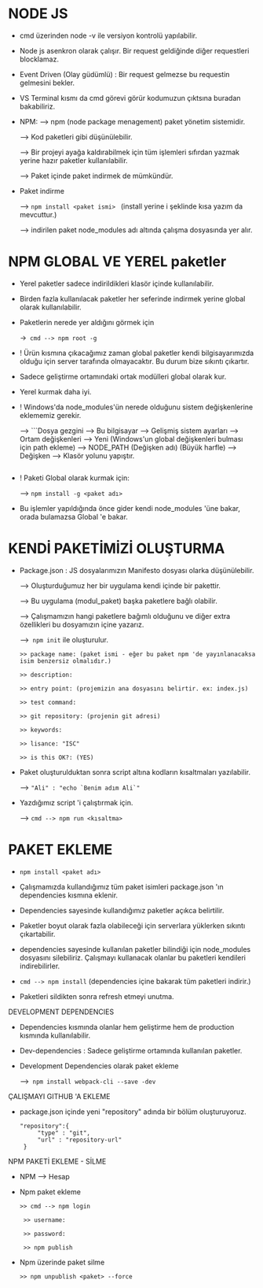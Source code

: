 # NODE JS

- cmd üzerinden node -v ile versiyon kontrolü yapılabilir.

- Node js asenkron olarak çalışır. Bir request geldiğinde diğer requestleri blocklamaz.

- Event Driven (Olay güdümlü) : Bir request gelmezse bu requestin gelmesini bekler.

- VS Terminal kısmı da cmd görevi görür kodumuzun çıktsına buradan bakabiliriz.

- NPM:
  --> npm (node package menagement) paket yönetim sistemidir. 

  --> Kod paketleri gibi düşünülebilir. 
  
  --> Bir projeyi ayağa kaldırabilmek için tüm işlemleri sıfırdan yazmak yerine  hazır paketler kullanılabilir.
  
  --> Paket içinde paket indirmek de mümkündür.

- Paket indirme 

  --> `npm install <paket ismi> ` (install yerine i şeklinde kısa yazım da mevcuttur.)

  --> indirilen paket node_modules adı altında çalışma dosyasında yer alır.


# NPM GLOBAL VE YEREL paketler

- Yerel paketler sadece indirildikleri klasör içinde kullanılabilir.

- Birden fazla kullanılacak paketler her seferinde indirmek yerine global olarak kullanılabilir.

- Paketlerin nerede yer aldığını görmek için 
  
  ->` cmd --> npm root -g`

- ! Ürün kısmına çıkacağımız zaman global paketler kendi bilgisayarımızda olduğu için server tarafında olmayacaktır. Bu durum bize sıkıntı çıkartır.

- Sadece geliştirme ortamındaki ortak modülleri global olarak kur.

- Yerel kurmak daha iyi.

- ! Windows'da node_modules'ün nerede olduğunu sistem değişkenlerine eklememiz gerekir.

  --> ```Dosya gezgini --> Bu bilgisayar --> Gelişmiş sistem ayarları --> Ortam değişkenleri --> Yeni (Windows'un global değişkenleri bulması için path ekleme)
  --> NODE_PATH (Değişken adı) (Büyük harfle) --> Değişken --> Klasör yolunu yapıştır.
  ```

- ! Paketi Global olarak kurmak için:

  --> `npm install -g <paket adı>`

- Bu işlemler yapıldığında önce gider kendi node_modules 'üne bakar, orada bulamazsa Global 'e bakar.

# KENDİ PAKETİMİZİ OLUŞTURMA

- Package.json : JS dosyalarımızın Manifesto dosyası olarka düşünülebilir.

  --> Oluşturduğumuz her bir uygulama kendi içinde bir pakettir.

  --> Bu uygulama (modul_paket) başka paketlere bağlı olabilir.

  --> Çalışmamızın hangi paketlere bağımlı olduğunu ve diğer extra özellikleri bu dosyamızın içine yazarız.

  -->` npm init` ile oluşturulur.

    ```
    >> package name: (paket ismi - eğer bu paket npm 'de yayınlanacaksa isim benzersiz olmalıdır.)
    
    >> description: 

    >> entry point: (projemizin ana dosyasını belirtir. ex: index.js)

    >> test command:

    >> git repository: (projenin git adresi)

    >> keywords:

    >> lisance: "ISC"

    >> is this OK?: (YES)
    ```

- Paket oluşturulduktan sonra script altına kodların kısaltmaları yazılabilir.

  --> ``"Ali" : "echo `Benim adım Ali`"``

- Yazdığımız script 'i çalıştırmak için.

  --> `cmd --> npm run <kısaltma>`


# PAKET EKLEME 

- `npm install <paket adı>`

- Çalışmamızda kullandığımız tüm paket isimleri package.json 'ın dependencies kısmına eklenir.

- Dependencies sayesinde kullandığımız paketler açıkca belirtilir.

- Paketler boyut olarak fazla olabileceği için serverlara yüklerken sıkıntı çıkartabilir.

- dependencies sayesinde kullanılan paketler bilindiği için node_modules dosyasını silebiliriz. Çalışmayı kullanacak olanlar
  bu paketleri kendileri indirebilirler.

- `cmd --> npm install` (dependencies içine bakarak tüm paketleri indirir.)

- Paketleri sildikten sonra refresh etmeyi unutma.


DEVELOPMENT DEPENDENCIES 

- Dependencies kısmında olanlar hem geliştirme hem de production kısmında kullanılabilir.

- Dev-dependencies : Sadece geliştirme ortamında kullanılan paketler.

- Development Dependencies olarak paket ekleme

  -->` npm install webpack-cli --save -dev`


ÇALIŞMAYI GITHUB 'A EKLEME

- package.json içinde yeni "repository" adında bir bölüm oluşturuyoruz.

   ``` 
   "repository":{
        "type" : "git",
        "url" : "repository-url"
    } 
    ```


NPM PAKETİ EKLEME - SİLME

- NPM --> Hesap

- Npm paket ekleme 

   ``` 
   >> cmd --> npm login 

    >> username:

    >> password:

    >> npm publish 
    ```

- Npm üzerinde paket silme

   `>> npm unpublish <paket> --force`






